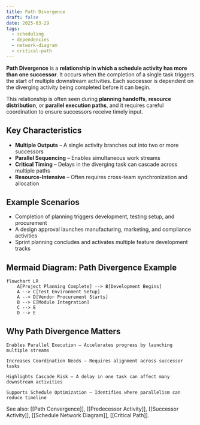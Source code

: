 ```yaml
---
title: Path Divergence
draft: false
date: 2025-03-29
tags:
  - scheduling
  - dependencies
  - network-diagram
  - critical-path
---
```


**Path Divergence** is a **relationship in which a schedule activity has more than one successor**. It occurs when the completion of a single task triggers the start of multiple downstream activities. Each successor is dependent on the diverging activity being completed before it can begin.

This relationship is often seen during **planning handoffs**, **resource distribution**, or **parallel execution paths**, and it requires careful coordination to ensure successors receive timely input.

## Key Characteristics

- **Multiple Outputs** – A single activity branches out into two or more successors  
- **Parallel Sequencing** – Enables simultaneous work streams  
- **Critical Timing** – Delays in the diverging task can cascade across multiple paths  
- **Resource-Intensive** – Often requires cross-team synchronization and allocation

## Example Scenarios

- Completion of planning triggers development, testing setup, and procurement  
- A design approval launches manufacturing, marketing, and compliance activities  
- Sprint planning concludes and activates multiple feature development tracks

## Mermaid Diagram: Path Divergence Example

```mermaid
flowchart LR
    A[Project Planning Complete] --> B[Development Begins]
    A --> C[Test Environment Setup]
    A --> D[Vendor Procurement Starts]
    B --> E[Module Integration]
    C --> E
    D --> E
```

## Why Path Divergence Matters

    Enables Parallel Execution – Accelerates progress by launching multiple streams

    Increases Coordination Needs – Requires alignment across successor tasks

    Highlights Cascade Risk – A delay in one task can affect many downstream activities

    Supports Schedule Optimization – Identifies where parallelism can reduce timeline

See also: [[Path Convergence]], [[Predecessor Activity]], [[Successor Activity]], [[Schedule Network Diagram]], [[Critical Path]].
